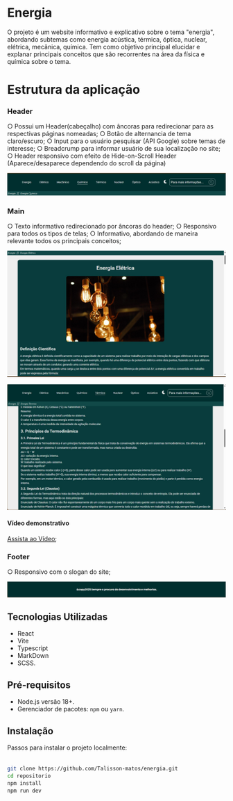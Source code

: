 # Energia
 O projeto é um website informativo e explicativo sobre o tema "energia", abordando subtemas como energia acústica, térmica, óptica, nuclear, elétrica, mecânica, química. Tem como objetivo principal elucidar e explanar principais conceitos que são recorrentes na área da física e química sobre o tema.

# Estrutura da aplicação

### Header

○ Possui um Header(cabeçalho) com âncoras para redirecionar para as respectivas páginas nomeadas;
○ Botão de alternancia de tema claro/escuro;
○ Input para o usuário pesquisar (API Google) sobre temas de interesse;
○ Breadcrump para informar usuário de sua localização no site;
○ Header responsivo com efeito de Hide-on-Scroll Header (Aparece/desaparece dependendo do scroll da página)

![Layout do Header](public/header.jpg)

### Main

○ Texto informativo redirecionado por âncoras do header;
○ Responsivo para todos os tipos de telas;
○ Informativo, abordando de maneira relevante todos os principais conceitos;

![Layout do Main](public/main1.jpg)

![Layout do Main](public/main2.jpg)

#### Vídeo demonstrativo

[Assista ao Vídeo](public/website_energia.mp4);

### Footer

○ Responsivo com o slogan do site;

![Layout do Footer](public/footer.jpg)


## Tecnologias Utilizadas

- React
- Vite
- Typescript
- MarkDown
- SCSS.

## Pré-requisitos

- Node.js versão 18+.
- Gerenciador de pacotes: `npm` ou `yarn`.

## Instalação

Passos para instalar o projeto localmente:

```bash

git clone https://github.com/Talisson-matos/energia.git
cd repositorio
npm install
npm run dev
